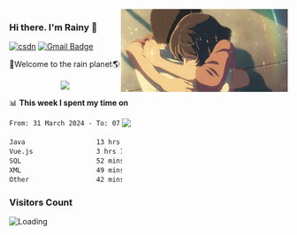 <img  align='right' height="150" src="https://github.com/LikeRainDay/LikeRainDay/blob/master/pic/img_rain_1.gif?raw=true">



### Hi there. I'm Rainy :lemon:

[![csdn](https://img.shields.io/badge/-csdn-c14438?style=flat-square&logo=c&logoColor=white)](https://blog.csdn.net/qq_15807167)
[![Gmail Badge](https://img.shields.io/badge/-gmail-c14438?style=flat-square&logo=Gmail&logoColor=white&link=mailto:houshuai0816@gmail.com)](mailto:houshuai0816@gmail.com)

🚀Welcome to the rain planet🌎

<center>
<img align='center'  src="https://source.unsplash.com/user/rainyhehe/likes">
</center>

📊 **This week I spent my time on**

<img align='right'   width="300" src="https://github-readme-stats.vercel.app/api?username=LikeRainDay&show_icons=true&title_color=fff&icon_color=79ff97&text_color=9f9f9f&bg_color=151515&count_private=true">

<!--START_SECTION:waka-->

```txt
From: 31 March 2024 - To: 07 April 2024

Java                  13 hrs 18 mins  ████████████████▓░░░░░░░░   66.50 %
Vue.js                3 hrs 12 mins   ████░░░░░░░░░░░░░░░░░░░░░   16.06 %
SQL                   52 mins         █░░░░░░░░░░░░░░░░░░░░░░░░   04.35 %
XML                   49 mins         █░░░░░░░░░░░░░░░░░░░░░░░░   04.12 %
Other                 42 mins         █░░░░░░░░░░░░░░░░░░░░░░░░   03.50 %
```

<!--END_SECTION:waka-->

### Visitors Count
<img align="left" src = "https://profile-counter.glitch.me/LikeRainDay/count.svg" alt ="Loading">
